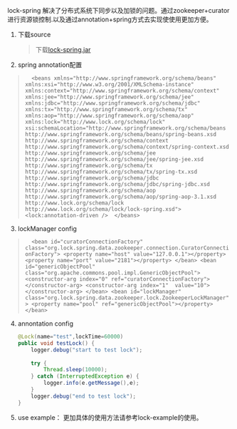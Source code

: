 lock-spring 解决了分布式系统下同步以及加锁的问题。通过zookeeper+curator进行资源锁控制.以及通过annotation+spring方式去实现使使用更加方便。

 1. 下载source
    >下载[lock-spring.jar](https://github.com/zouyingchun/lock-spring/blob/developer/lib/lock-spring-1.0.0.jar)

 2. spring annotation配置
>`	<beans xmlns="http://www.springframework.org/schema/beans" 
xmlns:xsi="http://www.w3.org/2001/XMLSchema-instance" xmlns:context="http://www.springframework.org/schema/context" 
xmlns:jee="http://www.springframework.org/schema/jee" xmlns:jdbc="http://www.springframework.org/schema/jdbc" 
xmlns:tx="http://www.springframework.org/schema/tx" xmlns:aop="http://www.springframework.org/schema/aop" 
xmlns:lock="http://www.lock.org/schema/lock" 
xsi:schemaLocation="http://www.springframework.org/schema/beans http://www.springframework.org/schema/beans/spring-beans.xsd 
http://www.springframework.org/schema/context http://www.springframework.org/schema/context/spring-context.xsd 
http://www.springframework.org/schema/jee http://www.springframework.org/schema/jee/spring-jee.xsd 
http://www.springframework.org/schema/tx http://www.springframework.org/schema/tx/spring-tx.xsd 
http://www.springframework.org/schema/jdbc http://www.springframework.org/schema/jdbc/spring-jdbc.xsd 
http://www.springframework.org/schema/aop 
http://www.springframework.org/schema/aop/spring-aop-3.1.xsd 
http://www.lock.org/schema/lock http://www.lock.org/schema/lock/lock-spring.xsd"> 
<lock:annotation-driven /> 
</beans>`

 3. lockManager config
>`	<bean id="curatorConnectionFactory"
		class="org.lock.spring.data.zookeeper.connection.CuratorConnectionFactory">
		<property name="host" value="127.0.0.1"></property>
		<property name="port" value="2181"></property>
	</bean>
	<bean id="genericObjectPool" class="org.apache.commons.pool.impl.GenericObjectPool">
		<constructor-arg index="0" ref="curatorConnectionFactory">
		</constructor-arg>
		<constructor-arg index="1"  value="10">
		</constructor-arg>
	</bean>
	<bean id="lockManager" class="org.lock.spring.data.zookeeper.lock.ZookeeperLockManager">
		<property name="pool" ref="genericObjectPool"></property>
	</bean>`
	
 4. annontation config
    ```java
    @Lock(name="test",lockTime=60000)
    public void testLock() {
    	logger.debug("start to test lock");
    	
    	try {
    		Thread.sleep(10000);
    	} catch (InterruptedException e) {
    		logger.info(e.getMessage(),e);
    	}
    	logger.debug("end to test lock");
    }
    ```
 5. use example：
    更加具体的使用方法请参考lock-example的使用。


